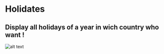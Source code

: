 # Holidates

## Display all holidays of a year in wich country who want !

![alt text](https://media.giphy.com/media/PkA2AsDIuUm95ynxEJ/giphy.gif)
